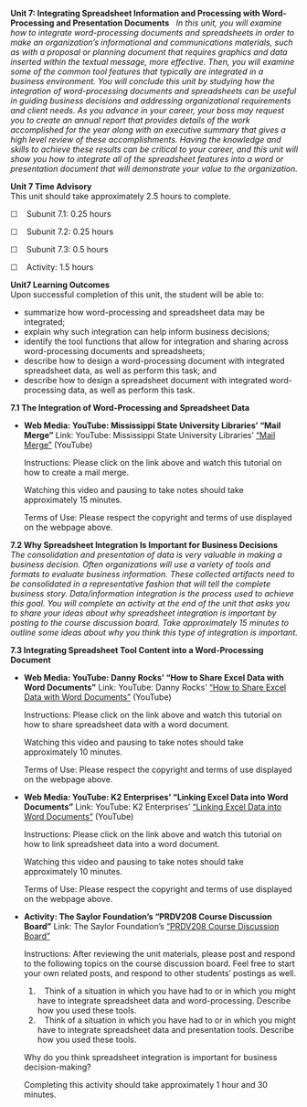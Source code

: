 **Unit 7: Integrating Spreadsheet Information and Processing with
Word-Processing and Presentation Documents** <span id="7"></span> 
*In this unit, you will examine how to integrate word-processing
documents and spreadsheets in order to make an organization’s
informational and communications materials, such as with a proposal or
planning document that requires graphics and data inserted within the
textual message, more effective. Then, you will examine some of the
common tool features that typically are integrated in a business
environment. You will conclude this unit by studying how the integration
of word-processing documents and spreadsheets can be useful in guiding
business decisions and addressing organizational requirements and client
needs. As you advance in your career, your boss may request you to
create an annual report that provides details of the work accomplished
for the year along with an executive summary that gives a high level
review of these accomplishments. Having the knowledge and skills to
achieve these results can be critical to your career, and this unit will
show you how to integrate all of the spreadsheet features into a word or
presentation document that will demonstrate your value to the
organization.*

**Unit 7 Time Advisory**  
This unit should take approximately 2.5 hours to complete.  
  
 ☐    Subunit 7.1: 0.25 hours  
  
 ☐    Subunit 7.2: 0.25 hours  
  
 ☐    Subunit 7.3: 0.5 hours  
  
 ☐    Activity: 1.5 hours

**Unit7 Learning Outcomes**  
Upon successful completion of this unit, the student will be able to:
-   summarize how word-processing and spreadsheet data may be
    integrated;
-   explain why such integration can help inform business decisions;
-   identify the tool functions that allow for integration and sharing
    across word-processing documents and spreadsheets;
-   describe how to design a word-processing document with integrated
    spreadsheet data, as well as perform this task; and
-   describe how to design a spreadsheet document with integrated
    word-processing data, as well as perform this task.

**7.1 The Integration of Word-Processing and Spreadsheet Data** <span
id="7.1"></span> 
-   **Web Media: YouTube: Mississippi State University Libraries’ “Mail
    Merge”**
    Link: YouTube: Mississippi State University Libraries’ [“Mail
    Merge”](http://www.youtube.com/watch?v=3ylYITE0ayU) (YouTube)  
      
     Instructions: Please click on the link above and watch this
    tutorial on how to create a mail merge.  
      
     Watching this video and pausing to take notes should take
    approximately 15 minutes.  
      
     Terms of Use: Please respect the copyright and terms of use
    displayed on the webpage above.

**7.2 Why Spreadsheet Integration Is Important for Business Decisions**
<span id="7.2"></span> 
*The consolidation and presentation of data is very valuable in making a
business decision. Often organizations will use a variety of tools and
formats to evaluate business information. These collected artifacts need
to be consolidated in a representative fashion that will tell the
complete business story. Data/information integration is the process
used to achieve this goal. You will complete an activity at the end of
the unit that asks you to share your ideas about why spreadsheet
integration is important by posting to the course discussion board. Take
approximately 15 minutes to outline some ideas about why you think this
type of integration is important.*

**7.3 Integrating Spreadsheet Tool Content into a Word-Processing
Document** <span id="7.3"></span> 
-   **Web Media: YouTube: Danny Rocks’ “How to Share Excel Data with
    Word Documents”**
    Link: YouTube: Danny Rocks’ [“How to Share Excel Data with Word
    Documents”](http://www.youtube.com/watch?v=Sd3DxH8_QuA) (YouTube)  
      
     Instructions: Please click on the link above and watch this
    tutorial on how to share spreadsheet data with a word document.  
      
     Watching this video and pausing to take notes should take
    approximately 10 minutes.  
      
     Terms of Use: Please respect the copyright and terms of use
    displayed on the webpage above.

-   **Web Media: YouTube: K2 Enterprises’ “Linking Excel Data into Word
    Documents”**
    Link: YouTube: K2 Enterprises’ [“Linking Excel Data into Word
    Documents”](http://www.youtube.com/watch?v=ErocP5o0ARM) (YouTube)  
      
     Instructions: Please click on the link above and watch this
    tutorial on how to link spreadsheet data into a word document.  
      
     Watching this video and pausing to take notes should take
    approximately 10 minutes.  
      
     Terms of Use: Please respect the copyright and terms of use
    displayed on the webpage above.

-   **Activity: The Saylor Foundation’s “PRDV208 Course Discussion
    Board”**
    Link: The Saylor Foundation’s [“PRDV208 Course Discussion
    Board”](http://forums.saylor.org/forum/professional-development/prdv208/)  
      
     Instructions: After reviewing the unit materials, please post and
    respond to the following topics on the course discussion board. Feel
    free to start your own related posts, and respond to other students’
    postings as well.  
      
     1.    Think of a situation in which you have had to or in which you
    might have to integrate spreadsheet data and word-processing.
    Describe how you used these tools.  
     2.    Think of a situation in which you have had to or in which you
    might have to integrate spreadsheet data and presentation tools.
    Describe how you used these tools.  
      
     Why do you think spreadsheet integration is important for business
    decision-making?  
      
     Completing this activity should take approximately 1 hour and 30
    minutes.


